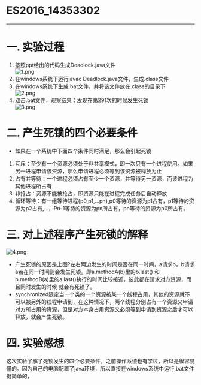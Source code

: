 # ES2016_14353302
***   
# 一. 实验过程   
1. 按照ppt给出的代码生成Deadlock.java文件   
![1.png](https://ooo.0o0.ooo/2016/10/25/580f8bbd90a76.png)   
2. 在windows系统下运行javac Deadlock.java文件，生成.class文件   
3. 在windows系统下生成.bat文件，并将该文件放在.class的目录下   
![2.png](https://ooo.0o0.ooo/2016/10/25/580f8bf36df71.png)   
4. 双击.bat文件，观察结果：发现在第291次的时候发生死锁   
![3.png](https://ooo.0o0.ooo/2016/10/25/580f8c3c8ad46.png)      
# 二. 产生死锁的四个必要条件   
* 如果在一个系统中下面四个条件同时满足，那么会引起死锁   
1. 互斥：至少有一个资源必须处于非共享模式，即一次只有一个进程使用。如果另一进程申请该资源，那么申请进程必须等到该资源被释放为止   
2. 占有并等待：一个进程必须占有至少一个资源，并等待另一资源，而该进程为其他进程所占有   
3. 非抢占：资源不能被抢占，即资源只能在进程完成任务后自动释放   
4. 循环等待：有一组等待进程{p0,p1,...pn},p0等待的资源为p1占有，p1等待的资源为p2占有,...，Pn-1等待的资源为pn所占有，pn等待的资源为p0所占有。   
# 三. 对上述程序产生死锁的解释   
![4.png](https://ooo.0o0.ooo/2016/10/25/580f8ce425853.png)   
* 产生死锁的原因是上图?左右两边发生的时间是否在同一时间，a请求b，b请求a若在同一时间则会发生死锁。即a.methodA(b)里的b.last() 和 b.methodB(a)里的a.last()执行的时间比较接近，彼此都在请求对方资源，而且同时发生的时候 就会有死锁了。   
* synchronized限定当一个类的一个资源被某一个线程占用，其他的资源就不可以被另外的线程申请到，在这种情况下，两个线程分别占有一个资源又申请对方所占用的资源，但是对方本身占用资源又必须等到申请到资源之后才可以释放，就会产生死锁。   
# 四. 实验感想   
这次实验了解了死锁发生的四个必要条件，之前操作系统也有学过，所以是很容易懂的。因为自己的电脑配置了java环境，所以直接在windows系统中运行,bat文件挺简单的，


